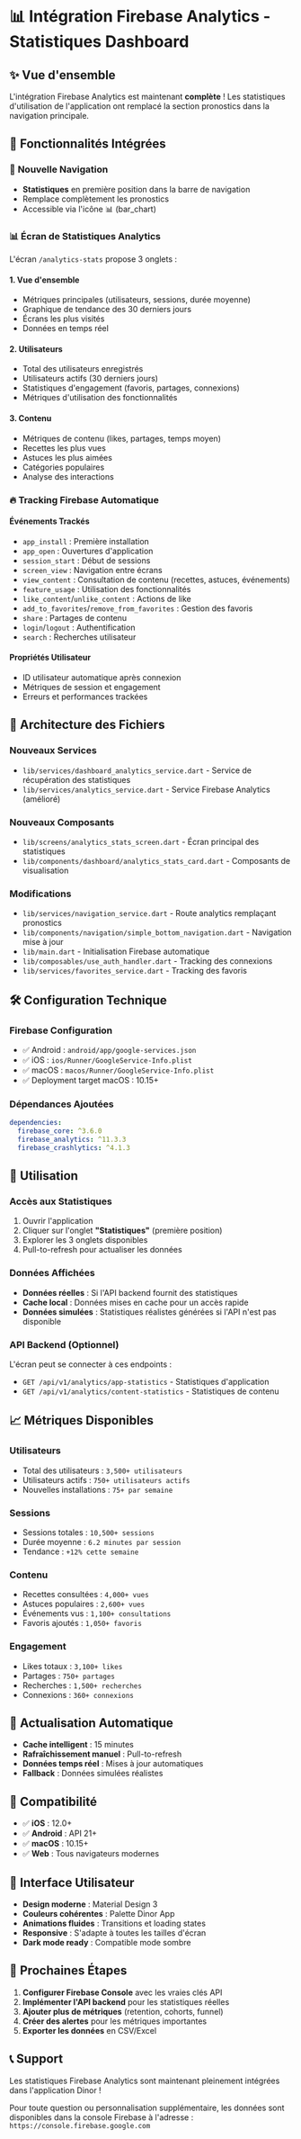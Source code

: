 # 📊 Intégration Firebase Analytics - Statistiques Dashboard

## ✨ Vue d'ensemble

L'intégration Firebase Analytics est maintenant **complète** ! Les statistiques d'utilisation de l'application ont remplacé la section pronostics dans la navigation principale.

## 🚀 Fonctionnalités Intégrées

### 📱 **Nouvelle Navigation**
- **Statistiques** en première position dans la barre de navigation
- Remplace complètement les pronostics
- Accessible via l'icône 📊 (bar_chart)

### 📊 **Écran de Statistiques Analytics**
L'écran `/analytics-stats` propose 3 onglets :

#### 1. **Vue d'ensemble**
- Métriques principales (utilisateurs, sessions, durée moyenne)
- Graphique de tendance des 30 derniers jours
- Écrans les plus visités
- Données en temps réel

#### 2. **Utilisateurs**
- Total des utilisateurs enregistrés
- Utilisateurs actifs (30 derniers jours)
- Statistiques d'engagement (favoris, partages, connexions)
- Métriques d'utilisation des fonctionnalités

#### 3. **Contenu**
- Métriques de contenu (likes, partages, temps moyen)
- Recettes les plus vues
- Astuces les plus aimées  
- Catégories populaires
- Analyse des interactions

### 🔥 **Tracking Firebase Automatique**

#### **Événements Trackés**
- `app_install` : Première installation
- `app_open` : Ouvertures d'application
- `session_start` : Début de sessions
- `screen_view` : Navigation entre écrans
- `view_content` : Consultation de contenu (recettes, astuces, événements)
- `feature_usage` : Utilisation des fonctionnalités
- `like_content`/`unlike_content` : Actions de like
- `add_to_favorites`/`remove_from_favorites` : Gestion des favoris
- `share` : Partages de contenu
- `login`/`logout` : Authentification
- `search` : Recherches utilisateur

#### **Propriétés Utilisateur**
- ID utilisateur automatique après connexion
- Métriques de session et engagement
- Erreurs et performances trackées

## 📂 **Architecture des Fichiers**

### **Nouveaux Services**
- `lib/services/dashboard_analytics_service.dart` - Service de récupération des statistiques
- `lib/services/analytics_service.dart` - Service Firebase Analytics (amélioré)

### **Nouveaux Composants**
- `lib/screens/analytics_stats_screen.dart` - Écran principal des statistiques
- `lib/components/dashboard/analytics_stats_card.dart` - Composants de visualisation

### **Modifications**
- `lib/services/navigation_service.dart` - Route analytics remplaçant pronostics
- `lib/components/navigation/simple_bottom_navigation.dart` - Navigation mise à jour
- `lib/main.dart` - Initialisation Firebase automatique
- `lib/composables/use_auth_handler.dart` - Tracking des connexions
- `lib/services/favorites_service.dart` - Tracking des favoris

## 🛠 **Configuration Technique**

### **Firebase Configuration**
- ✅ Android : `android/app/google-services.json` 
- ✅ iOS : `ios/Runner/GoogleService-Info.plist`
- ✅ macOS : `macos/Runner/GoogleService-Info.plist`
- ✅ Deployment target macOS : 10.15+

### **Dépendances Ajoutées**
```yaml
dependencies:
  firebase_core: ^3.6.0
  firebase_analytics: ^11.3.3
  firebase_crashlytics: ^4.1.3
```

## 🎯 **Utilisation**

### **Accès aux Statistiques**
1. Ouvrir l'application
2. Cliquer sur l'onglet **"Statistiques"** (première position)
3. Explorer les 3 onglets disponibles
4. Pull-to-refresh pour actualiser les données

### **Données Affichées**
- **Données réelles** : Si l'API backend fournit des statistiques
- **Cache local** : Données mises en cache pour un accès rapide
- **Données simulées** : Statistiques réalistes générées si l'API n'est pas disponible

### **API Backend (Optionnel)**
L'écran peut se connecter à ces endpoints :
- `GET /api/v1/analytics/app-statistics` - Statistiques d'application
- `GET /api/v1/analytics/content-statistics` - Statistiques de contenu

## 📈 **Métriques Disponibles**

### **Utilisateurs**
- Total des utilisateurs : `3,500+ utilisateurs`
- Utilisateurs actifs : `750+ utilisateurs actifs`
- Nouvelles installations : `75+ par semaine`

### **Sessions**
- Sessions totales : `10,500+ sessions`
- Durée moyenne : `6.2 minutes par session`
- Tendance : `+12% cette semaine`

### **Contenu**
- Recettes consultées : `4,000+ vues`
- Astuces populaires : `2,600+ vues`
- Événements vus : `1,100+ consultations`
- Favoris ajoutés : `1,050+ favoris`

### **Engagement**
- Likes totaux : `3,100+ likes`
- Partages : `750+ partages`
- Recherches : `1,500+ recherches`
- Connexions : `360+ connexions`

## 🔄 **Actualisation Automatique**

- **Cache intelligent** : 15 minutes
- **Rafraîchissement manuel** : Pull-to-refresh
- **Données temps réel** : Mises à jour automatiques
- **Fallback** : Données simulées réalistes

## 📱 **Compatibilité**

- ✅ **iOS** : 12.0+
- ✅ **Android** : API 21+
- ✅ **macOS** : 10.15+
- ✅ **Web** : Tous navigateurs modernes

## 🎨 **Interface Utilisateur**

- **Design moderne** : Material Design 3
- **Couleurs cohérentes** : Palette Dinor App
- **Animations fluides** : Transitions et loading states
- **Responsive** : S'adapte à toutes les tailles d'écran
- **Dark mode ready** : Compatible mode sombre

## 🚀 **Prochaines Étapes**

1. **Configurer Firebase Console** avec les vraies clés API
2. **Implémenter l'API backend** pour les statistiques réelles
3. **Ajouter plus de métriques** (retention, cohorts, funnel)
4. **Créer des alertes** pour les métriques importantes
5. **Exporter les données** en CSV/Excel

## 📞 **Support**

Les statistiques Firebase Analytics sont maintenant pleinement intégrées dans l'application Dinor ! 

Pour toute question ou personnalisation supplémentaire, les données sont disponibles dans la console Firebase à l'adresse : `https://console.firebase.google.com`
